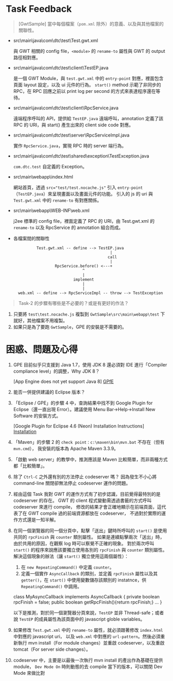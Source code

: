 Task Feedback
=============

> [GwtSample] 當中每個檔案（`pom.xml` 除外）的意義、以及與其他檔案的關聯性。


- src\main\java\com\dtc\test\Test.gwt.xml

	與 GWT 相關的 config file，`<module>` 的 `rename-to` 屬性與 GWT 的 output 路徑相對應。

- src\main\java\com\dtc\test\client\TestEP.java

	是一個 GWT Module，與 `test.gwt.xml` 中的 `entry-point` 對應，裡面包含頁面 layout 設定，以及 ui 元件的行為。
	`start()` method 示範了非同步的 RPC，在 RPC 回應之前以 print log per second 的方式來表達程序還在等待。

- src\main\java\com\dtc\test\client\RpcService.java

	遠端程序呼叫的 API，提供給 `TestEP.java` 遠端呼叫，annotation 定義了該 RPC 的 URI，與 start() 產生出來的 client side code 對應。

- src\main\java\com\dtc\test\server\RpcServiceImpl.java

	實作 `RpcService.java`，實現 RPC 時的 server 端行為。

- src\main\java\com\dtc\test\shared\exception\TestException.java

	`com.dtc.test` 自定義的 Exception。

- src\main\webapp\index.html

	網站首頁，透過 `src="test/test.nocache.js"` 引入 `entry-point`（`TestEP.java`）來呈現畫面以及畫面元件的功能。
	引入的 js 的 uri 與 `Test.gwt.xml` 中的 `rename-to` 有對應關係。

- src\main\webapp\WEB-INF\web.xml

	j2ee 標準的 config file，裡面定義了 RPC 的 URI，由 Test.gwt.xml 的 `rename-to` 以及 RpcService 的 annotation 組合而成。

- 各檔案間的關聯性

                Test.gwt.xml -- define --> TestEP.java
                                                |
                                               call
                                                |
                        RpcService.before() <---+
                                    ^
                                    |
                                implement
                                    |
                                    |
        web.xml -- define --> RpcServiceImpl -- throw --> TestException


> Task-2 的步驟有哪些是不必要的？或是有更好的作法？


1. 只要將 `test\test.nocache.js` 複製到 `GwtSample\src\main\webapp\test` 下就好，其他檔案不用複製。
1. 如果只是為了要跑 `GwtSample`，GPE 的安裝是不需要的。


困惑、問題及心得
================

1. GPE 目前似乎只支援到 Java 1.7，使用 JDK 8 還必須對 IDE 進行「Compiler compliance level」的調整，Why JDK 8？


	[App Engine does not yet support Java 8] [GPfE]


1. 能否一併提供建議的 Eclipse 版本？
1. 「Eclipse / GPE」的步驟 4 中，查詢結果中找不到 Google Plugin for Eclipse（還一直出現 Error）。建議使用 Menu Bar→Help→Install New Software 的安裝方式。
 

	[Google Plugin for Eclipse 4.6 (Neon) Installation Instructions] [Installation]


1. 「Maven」的步驟 2 的 `check point：c:\maven\bin\mvn.bat` 不存在（但有 `mvn.cmd`），
	我安裝的版本為 Apache Maven 3.3.9。
1. 「啟動 web server」的教學中，推測應該是 Maven 比較簡單，而非兩種方式都「比較簡單」。
1. 除了 `Ctrl-C` 之外還有別的方法停止 codeserver 嗎？
	因為發生不小心將 command-line 關閉卻無法停止 codeserver 運作的問題。
1. 經由這個 Task 我對 GWT 的運作方式有了初步認識，目前覺得最特別的是 codeserver 的存在。
	GWT 的 client 程式變動需透過書籤的方式呼叫 codeserver 來進行 compile，
	修改的結果才會正確地顯示在前端頁面，這代表了在 GWT compile 過的前端資源都放在 codeserver，
	不過對於實際的運作方式還是一知半解。
1. 在同一個瀏覽器的同一個分頁中，點擊「送出」鍵時所呼叫的 `start()` 是使用共同的 `rpcFinish` 與 `counter` 類別屬性。
	如果是連續點擊兩次「送出」時，由於共用的原因，在觀察 log 時可以察覺不正確的現象。
	對於兩次呼叫 `start()` 的程序來說應該要獨立使用各別的 `rpcFinish` 與 `counter` 類別屬性。
	解決這個現象的辦法（讓 `start()` 獨立使用這兩個屬性）： 
	1. 在 `new RepeatingCommand()` 中定義 `counter`。
	1. 定義一個實作 `AsyncCallback` 的類別，並定義 `rpcFinish` 屬性以及其 `getter()`，在 `start()` 中使用變數儲存該類別的 instatnce，供 `RepeatingCommand()` 中調用。
	
	class MyAsyncCallback implements AsyncCallback<Boolean> {
		private boolean rpcFinish = false;
		public boolean getRpcFinish(){return rpcFinish;}
		...
	}
	
	
	以下是推測，對於同一個瀏覽器分頁來說，`TestEP` 並非 Thread-safe；或者說 `TestEP` 的成員屬性為該頁面中的 javascript globle variables。
1. 如果修改 `Test.gwt.xml` 中的 `rename-to` 屬性，就必須跟著修改 `index.html` 中對應的 javascript uri，
	以及 `web.xml` 中對應的 `url-pattern`。然後必須重新執行 mvn install（For module changes）並重啟 codeserver，以及重啟 tomcat（For server side changes）。
1. codeserver 中，主要是以最後一次執行 mvn install 的產出作為基礎在提供 module，
	`Dev Mode On` 時則動態的去 compile 當下的版本，可以關閉 Dev Mode 來做比對
 

[GPfE]: https://developers.google.com/eclipse/docs/getting_started?hl=zh-TW
[Installation]: https://developers.google.com/eclipse/docs/install-eclipse-4.6?hl=zh-TW
